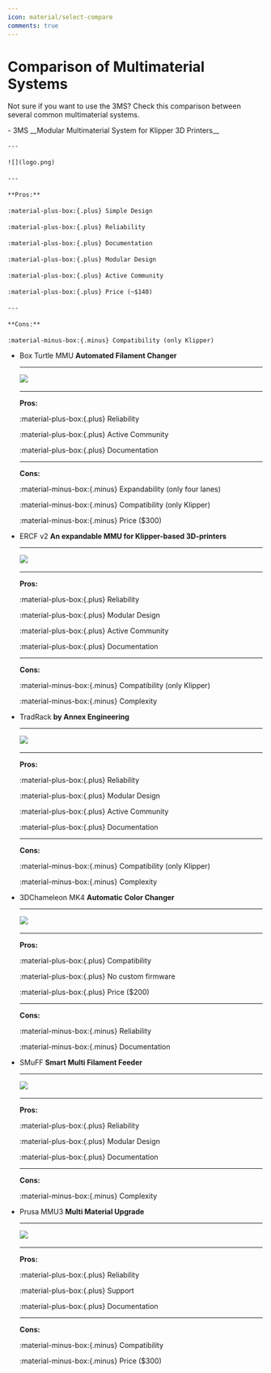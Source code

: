 ```yaml
---
icon: material/select-compare
comments: true
---
```


# Comparison of Multimaterial Systems

Not sure if you want to use the 3MS? Check this comparison between several common multimaterial systems.

<div class="grid cards" markdown>
-   3MS __Modular Multimaterial System for Klipper 3D Printers__

    --- 

    ![](logo.png)

    ---

    **Pros:**

    :material-plus-box:{.plus} Simple Design

    :material-plus-box:{.plus} Reliability

    :material-plus-box:{.plus} Documentation

    :material-plus-box:{.plus} Modular Design

    :material-plus-box:{.plus} Active Community

    :material-plus-box:{.plus} Price (~$140)

    ---

    **Cons:**

    :material-minus-box:{.minus} Compatibility (only Klipper)

</div>

<div class="grid cards" markdown>

-   Box Turtle MMU __Automated Filament Changer__

    ---

    ![](boxturtle.png)

    ---

    **Pros:**

    :material-plus-box:{.plus} Reliability

    :material-plus-box:{.plus} Active Community

    :material-plus-box:{.plus} Documentation

    ---

    **Cons:**

    :material-minus-box:{.minus} Expandability (only four lanes)

    :material-minus-box:{.minus} Compatibility (only Klipper)

    :material-minus-box:{.minus} Price ($300)

-   ERCF v2 __An expandable MMU for Klipper-based 3D-printers__

    ---

    ![](ercf.jpg)

    ---

    **Pros:**

    :material-plus-box:{.plus} Reliability

    :material-plus-box:{.plus} Modular Design

    :material-plus-box:{.plus} Active Community

    :material-plus-box:{.plus} Documentation

    ---

    **Cons:**

    :material-minus-box:{.minus} Compatibility (only Klipper)

    :material-minus-box:{.minus} Complexity

-   TradRack __by Annex Engineering__

    ---

    ![](tradrack.png)

    ---

    **Pros:**

    :material-plus-box:{.plus} Reliability

    :material-plus-box:{.plus} Modular Design

    :material-plus-box:{.plus} Active Community

    :material-plus-box:{.plus} Documentation

    ---

    **Cons:**

    :material-minus-box:{.minus} Compatibility (only Klipper)

    :material-minus-box:{.minus} Complexity

-   3DChameleon MK4 __Automatic Color Changer__

    ---

    ![](3dchameleon.jpeg)

    ---

    **Pros:**

    :material-plus-box:{.plus} Compatibility

    :material-plus-box:{.plus} No custom firmware

    :material-plus-box:{.plus} Price ($200)

    ---

    **Cons:**

    :material-minus-box:{.minus} Reliability
    
    :material-minus-box:{.minus} Documentation

- SMuFF __Smart Multi Filament Feeder__

    ---

    ![](smuff.png)
    
    ---

    **Pros:**

    :material-plus-box:{.plus} Reliability

    :material-plus-box:{.plus} Modular Design

    :material-plus-box:{.plus} Documentation

    ---

    **Cons:**

    :material-minus-box:{.minus} Complexity

-   Prusa MMU3 __Multi Material Upgrade__

    ---

    ![](mmu3.png)

    ---

    **Pros:**

    :material-plus-box:{.plus} Reliability

    :material-plus-box:{.plus} Support

    :material-plus-box:{.plus} Documentation

    ---

    **Cons:**

    :material-minus-box:{.minus} Compatibility

    :material-minus-box:{.minus} Price ($300)

</div>
